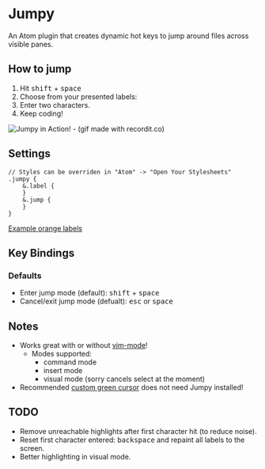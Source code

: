 # Jumpy
An Atom plugin that creates dynamic hot keys to jump around files across visible panes.

## How to jump
1. Hit <kbd>shift</kbd> + <kbd>space</kbd>
2. Choose from your presented labels:
3. Enter two characters.
4. Keep coding!

![Jumpy in Action! - (gif made with recordit.co)](https://raw.githubusercontent.com/DavidLGoldberg/jumpy/master/jumpy.gif)

## Settings
```less
// Styles can be overriden in "Atom" -> "Open Your Stylesheets"
.jumpy {
    &.label {
    }
    &.jump {
    }
}
```
[Example orange labels](https://gist.github.com/DavidLGoldberg/58b96b80902724ba3c5a)

## Key Bindings
### Defaults
* Enter jump mode (default): <kbd>shift</kbd> + <kbd>space</kbd>
* Cancel/exit jump mode (defualt): <kbd>esc</kbd> or <kbd>space</kbd>

## Notes
* Works great with or without [vim-mode](https://github.com/atom/vim-mode "vim-mode's Homepage")!
    * Modes supported:
        * command mode
        * insert mode
        * visual mode (sorry cancels select at the moment)
* Recommended [custom green cursor](https://gist.github.com/DavidLGoldberg/166646fce043710ef920 "green cursor gist") does not need Jumpy installed! 

## TODO
* Remove unreachable highlights after first character hit (to reduce noise).
* Reset first character entered: <kbd>backspace</kbd> and repaint all
  labels to the screen.
* Better highlighting in visual mode.

